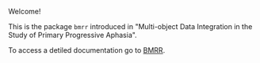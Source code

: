 Welcome! 

This is the package `bmrr` introduced in "Multi-object 
Data Integration in the Study of Primary Progressive Aphasia".

To access a detiled documentation go to [BMRR](https://rene-gutierrez.github.io/bmrr/).
